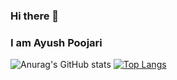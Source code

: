 ### Hi there 👋
### I am Ayush Poojari

![Anurag's GitHub stats](https://github-readme-stats.vercel.app/api?username=AyushPoojari&show_icons=true&theme=radical)
[![Top Langs](https://github-readme-stats.vercel.app/api/top-langs/?username=AyushPoojari&layout=compact)](https://github.com/anuraghazra/github-readme-stats)
